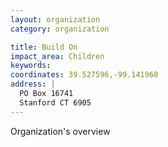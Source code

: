 ```yaml
---
layout: organization
category: organization

title: Build On
impact_area: Children
keywords: 
coordinates: 39.527596,-99.141968
address: |
  PO Box 16741
  Stanford CT 6905
---
```

Organization's overview
